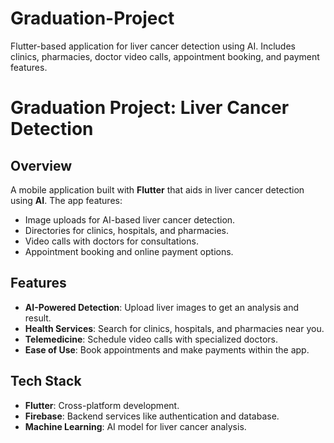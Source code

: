 # Graduation-Project
Flutter-based application for liver cancer detection using AI. Includes clinics, pharmacies, doctor video calls, appointment booking, and payment features.
# Graduation Project: Liver Cancer Detection

## Overview
A mobile application built with **Flutter** that aids in liver cancer detection using **AI**. The app features:
- Image uploads for AI-based liver cancer detection.
- Directories for clinics, hospitals, and pharmacies.
- Video calls with doctors for consultations.
- Appointment booking and online payment options.

## Features
- **AI-Powered Detection**: Upload liver images to get an analysis and result.
- **Health Services**: Search for clinics, hospitals, and pharmacies near you.
- **Telemedicine**: Schedule video calls with specialized doctors.
- **Ease of Use**: Book appointments and make payments within the app.

## Tech Stack
- **Flutter**: Cross-platform development.
- **Firebase**: Backend services like authentication and database.
- **Machine Learning**: AI model for liver cancer analysis.


